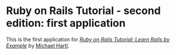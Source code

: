 # Ruby on Rails Tutorial - second edition: first application

This is the first application for [*Ruby on Rails Tutorial: Learn Rails by Example*](http://railstutorial.org/) by [Michael Hartl](http://michaelhartl.com).